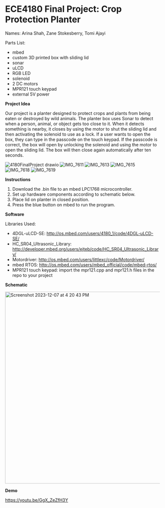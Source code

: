 # ECE4180 Final Project: Crop Protection Planter

Names: Arina Shah, Zane Stokesberry, Tomi Ajayi

Parts List:
- mbed
- custom 3D printed box with sliding lid
- sonar
- uLCD
- RGB LED
- solenoid
- 2 DC motors
- MPR121 touch keypad
- external 5V power

**Project Idea**

Our project is a planter designed to protect crops and plants from being eaten or destroyed by wild animals. The planter box uses Sonar to detect when a person, animal, or object gets too close to it. When it detects something is nearby, it closes by using the motor to shut the sliding lid and then activating the solenoid to use as a lock. If a user wants to open the box, they can type in the passcode on the touch keypad. If the passcode is correct, the box will open by unlocking the solenoid and using the motor to open the sliding lid. The box will then close again automatically after ten seconds.

![4180FinalProject drawio](https://github.com/arinashah30/ECE4180_Final_Project/assets/101674938/ae3171d1-f313-4fa1-b262-4ceb5c13e1a9)
![IMG_7611](https://github.com/arinashah30/ECE4180_Final_Project/assets/101674938/0d07a770-15a0-48f0-bb6c-28af0a078d63)
![IMG_7613](https://github.com/arinashah30/ECE4180_Final_Project/assets/101674938/0f29ae3b-5d51-45d8-a0cf-73675615ddab)
![IMG_7615](https://github.com/arinashah30/ECE4180_Final_Project/assets/101674938/d228f55f-193e-4c3c-a4c3-3353f31ea48d)
![IMG_7618](https://github.com/arinashah30/ECE4180_Final_Project/assets/101674938/db75d898-8ce6-47a8-b4d9-fae05cfbf435)
![IMG_7619](https://github.com/arinashah30/ECE4180_Final_Project/assets/101674938/71b3250e-6476-40b4-9050-4fda3f6f8c27)



**Instructions**
1. Download the .bin file to an mbed LPC1768 microcontroller.
2. Set up hardware components according to schematic below.
3. Place lid on planter in closed position.
4. Press the blue button on mbed to run the program.

**Software**

Libraries Used:
- 4DGL-uLCD-SE: http://os.mbed.com/users/4180_1/code/4DGL-uLCD-SE/
- HC_SR04_Ultrasonic_Library: http://developer.mbed.org/users/ejteb/code/HC_SR04_Ultrasonic_Library/
- Motordriver: http://os.mbed.com/users/littlexc/code/Motordriver/
- mbed RTOS: http://os.mbed.com/users/mbed_official/code/mbed-rtos/
- MPR121 touch keypad: import the mpr121.cpp and mpr121.h files in the repo to your project


**Schematic**

<img width="623" alt="Screenshot 2023-12-07 at 4 20 43 PM" src="https://github.com/arinashah30/ECE4180_Final_Project/assets/101674938/a44d3694-1979-442f-9ab8-88a9ce8651d2">

**Demo**

https://youtu.be/GgX_ZeZfH3Y

